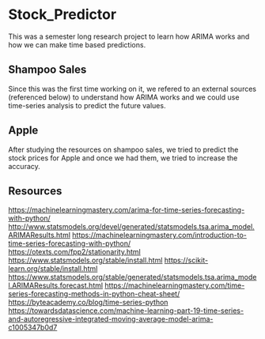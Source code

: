 # Stock_Predictor

This was a semester long research project to learn how ARIMA works and how we can 
make time based predictions.

## Shampoo Sales

Since this was the first time working on it, we refered to an external sources 
(referenced below) to understand how ARIMA works and we could use time-series 
analysis to predict the future values.

## Apple

After studying the resources on shampoo sales, we tried to predict the stock 
prices for Apple and once we had them, we tried to increase the accuracy.

## Resources

https://machinelearningmastery.com/arima-for-time-series-forecasting-with-python/
http://www.statsmodels.org/devel/generated/statsmodels.tsa.arima_model.ARIMAResults.html
https://machinelearningmastery.com/introduction-to-time-series-forecasting-with-python/
https://otexts.com/fpp2/stationarity.html
https://www.statsmodels.org/stable/install.html
https://scikit-learn.org/stable/install.html
https://www.statsmodels.org/stable/generated/statsmodels.tsa.arima_model.ARIMAResults.forecast.html
https://machinelearningmastery.com/time-series-forecasting-methods-in-python-cheat-sheet/
https://byteacademy.co/blog/time-series-python
https://towardsdatascience.com/machine-learning-part-19-time-series-and-autoregressive-integrated-moving-average-model-arima-c1005347b0d7
